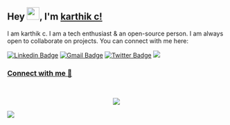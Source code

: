 
## Hey <img src="https://github.com/TheDudeThatCode/TheDudeThatCode/blob/master/Assets/Hi.gif" width="29">, I'm [karthik c!](https://karthikc07.wixsite.com/portfolio) 
I am karthik c. I am a tech enthusiast & an open-source person. I am always open to collaborate on projects. You can connect with me here:


[![Linkedin Badge](https://img.shields.io/badge/-karthikc0711-blue?style=flat-square&logo=Linkedin&logoColor=white&link=https://www.linkedin.com/in/karthik-c-5120781aa/)](https://www.linkedin.com/in/karthik-c-5120781aa/)
[![Gmail Badge](https://img.shields.io/badge/-karthikc0711@gmail.com-c14438?style=flat-square&logo=Gmail&logoColor=white&link=mailto:karthikco711@gmail.com)](mailto:karthikc0711@gmail.com)
[![Twitter Badge](https://img.shields.io/badge/-karthikc0711-blue?style=flat-square&logo=Twitter&logoColor=white&link=https://twitter.com/Karthikc0711)](https://twitter.com/karthikc0711)
![](https://ibb.co/g3wFSjQ)

### [Connect with me 💬]([https://kunalkushwaha.com](https://karthikc07.wixsite.com/portfolio)) 
<br>
<p align="center">
  <img src="https://readme-typing-svg.herokuapp.com?color=%2336BCF7&lines=THANKS+FOR+YOUR+VISIT!!!"
</p>
	
![](https://user-images.githubusercontent.com/73097560/115834477-dbab4500-a447-11eb-908a-139a6edaec5c.gif)
